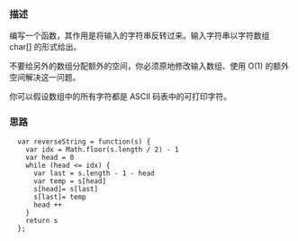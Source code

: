 ### 描述
编写一个函数，其作用是将输入的字符串反转过来。输入字符串以字符数组 char[] 的形式给出。

不要给另外的数组分配额外的空间，你必须原地修改输入数组、使用 O(1) 的额外空间解决这一问题。

你可以假设数组中的所有字符都是 ASCII 码表中的可打印字符。
### 思路

```
  var reverseString = function(s) {
    var idx = Math.floor(s.length / 2) - 1 
    var head = 0
    while (head <= idx) {
      var last = s.length - 1 - head
      var temp = s[head]
      s[head]= s[last]
      s[last]= temp
      head ++
    }
    return s
  };
```